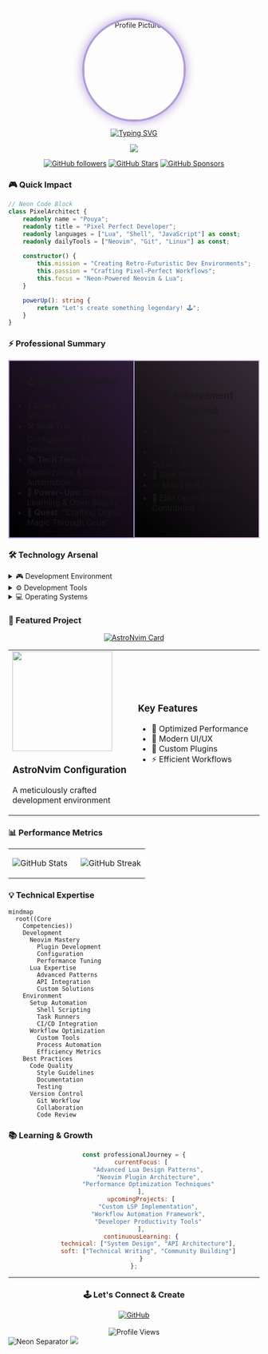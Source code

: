 <div align="center">

<img src="https://avatars.githubusercontent.com/u/163311825" width="200" height="200" style="border-radius: 50%; border: 4px solid #B19CD9; box-shadow: 0 0 20px #B19CD9;" alt="Profile Picture"/>

[![Typing SVG](https://readme-typing-svg.demolab.com?font=Press+Start+2P&size=20&duration=4000&pause=1000&color=B19CD9&center=true&vCenter=true&random=false&width=600&height=100&lines=Hi+%F0%9F%91%8B%2C+I'm+Pouya;Welcome+to+my+Digital+Realm+%F0%9F%8E%AE;Crafting+Pixel+Perfect+Code+%F0%9F%95%B9)](https://git.io/typing-svg)

<a href="https://github.com/Pouya-bit">
    <img src="https://github-stats-alpha.vercel.app/api?username=Pouya-bit&cc=000000&tc=B19CD9&ic=D8BFD8&bc=0000">
</a>

<br>

[![GitHub followers](https://img.shields.io/github/followers/Pouya-bit?logo=GitHub&style=for-the-badge&color=B19CD9)](https://github.com/Pouya-bit)
[![GitHub Stars](https://img.shields.io/github/stars/Pouya-bit?logo=github&style=for-the-badge&color=D8BFD8)](https://github.com/Pouya-bit)
[![GitHub Sponsors](https://img.shields.io/github/sponsors/Pouya-bit?logo=githubsponsors&style=for-the-badge&color=B19CD9)](https://github.com/sponsors/Pouya-bit)

</div>

### 🎮 Quick Impact

```typescript
// Neon Code Block
class PixelArchitect {
    readonly name = "Pouya";
    readonly title = "Pixel Perfect Developer";
    readonly languages = ["Lua", "Shell", "JavaScript"] as const;
    readonly dailyTools = ["Neovim", "Git", "Linux"] as const;
    
    constructor() {
        this.mission = "Creating Retro-Futuristic Dev Environments";
        this.passion = "Crafting Pixel-Perfect Workflows";
        this.focus = "Neon-Powered Neovim & Lua";
    }

    powerUp(): string {
        return "Let's create something legendary! 🕹️";
    }
}
```

### ⚡ Professional Summary

<table>
<tr>
<td width="50%" style="background: linear-gradient(45deg, #000000, #2D1B36); border: 2px solid #B19CD9;">

<h3 align="center">🕹️ Developer Profile</h3>

- 🎯 **Class**: Pixel Perfect Architect
- 🛠️ **Skill Tree**: Neovim Configuration & Plugin Development
- 📚 **Tech Tree**: Performance Optimization & Workflow Automation
- 🌱 **Power-Ups**: Continuous Learning & Open Source
- 🎨 **Quest**: "Crafting Digital Magic Through Code"

</td>
<td width="50%" style="background: linear-gradient(45deg, #000000, #362B36); border: 2px solid #D8BFD8;">

<h3 align="center">🏆 Achievement Unlocked</h3>

- 🚀 Legendary Neovim Configurations
- ⚡ S-Tier Workflow Optimization
- 🔧 Rare Automation Tools
- 📈 Max Level Productivity
- 🌟 Elite Open Source Contributor

</td>
</tr>
</table>

### 🛠️ Technology Arsenal

<details>
<summary>🎮 Development Environment</summary>
<br>

<div align="center">

![Neovim](https://img.shields.io/badge/Neovim-%2357A143.svg?&style=for-the-badge&logo=neovim&logoColor=black&color=B19CD9)
![Lua](https://img.shields.io/badge/Lua-2C2D72?style=for-the-badge&logo=lua&logoColor=black&color=D8BFD8)
![Shell Script](https://img.shields.io/badge/Shell_Script-121011?style=for-the-badge&logo=gnu-bash&logoColor=black&color=B19CD9)

</div>

```lua
-- Neon Config
return {
    editor = {
        primary = "Neovim",
        theme = "Cyber Neon",
        power_level = "Over 9000"
    },
    workflow = {
        automation = "Maximum",
        efficiency = "Turbo",
        style = "Retro-Future"
    }
}
```
</details>

<details>
<summary>⚙️ Development Tools</summary>
<br>

<div align="center">

![Git](https://img.shields.io/badge/GIT-E44C30?style=for-the-badge&logo=git&logoColor=white)
![GitHub](https://img.shields.io/badge/GitHub-100000?style=for-the-badge&logo=github&logoColor=white)
![VS Code](https://img.shields.io/badge/VSCode-0078D4?style=for-the-badge&logo=visual%20studio%20code&logoColor=white)
![Terminal](https://img.shields.io/badge/Terminal-%23054020?style=for-the-badge&logo=gnu-bash&logoColor=white)

</div>

```bash
# My Tooling Philosophy
TOOLS=(
    "Version Control: Git for precise history tracking"
    "Collaboration: GitHub for open source contribution"
    "Automation: Shell scripts for workflow optimization"
    "Integration: Seamless tool connectivity"
)
```
</details>

<details>
<summary>💻 Operating Systems</summary>
<br>

<div align="center">

![Linux](https://img.shields.io/badge/Linux-FCC624?style=for-the-badge&logo=linux&logoColor=black)
![Windows](https://img.shields.io/badge/Windows-0078D6?style=for-the-badge&logo=windows&logoColor=white)

</div>

```python
os_expertise = {
    "Linux": ["System Configuration", "Shell Scripting", "Performance Tuning"],
    "Windows": ["Development Setup", "WSL Integration", "PowerShell Automation"]
}
```
</details>

### 🎯 Featured Project

<div align="center">

[![AstroNvim Card](https://github-readme-stats.vercel.app/api/pin/?username=Pouya-bit&repo=starter-astronvim&theme=tokyonight)](https://github.com/Pouya-bit/starter-astronvim)

<table>
<tr>
<td width="50%">
<img src="https://raw.githubusercontent.com/neovim/neovim.github.io/master/logos/neovim-logo-300x87.png" width="200">

### AstroNvim Configuration
A meticulously crafted development environment
</td>
<td width="50%">

### Key Features
- 🚀 Optimized Performance
- 🎨 Modern UI/UX
- 🔧 Custom Plugins
- ⚡ Efficient Workflows
</td>
</tr>
</table>

</div>

### 📊 Performance Metrics

<div align="center">
<table>
<tr>
<td width="50%">

![GitHub Stats](https://github-readme-stats.vercel.app/api?username=pouya-bit&show_icons=true&theme=radical&hide_border=true&title_color=B19CD9&text_color=D8BFD8&icon_color=B19CD9&bg_color=000000)

</td>
<td width="50%">

![GitHub Streak](https://github-readme-streak-stats.herokuapp.com/?user=pouya-bit&theme=radical&hide_border=true&ring=B19CD9&fire=D8BFD8&currStreakLabel=B19CD9&sideLabels=D8BFD8&background=000000)

</td>
</tr>
</table>
</div>

### 💡 Technical Expertise

```mermaid
mindmap
  root((Core
    Competencies))
    Development
      Neovim Mastery
        Plugin Development
        Configuration
        Performance Tuning
      Lua Expertise
        Advanced Patterns
        API Integration
        Custom Solutions
    Environment
      Setup Automation
        Shell Scripting
        Task Runners
        CI/CD Integration
      Workflow Optimization
        Custom Tools
        Process Automation
        Efficiency Metrics
    Best Practices
      Code Quality
        Style Guidelines
        Documentation
        Testing
      Version Control
        Git Workflow
        Collaboration
        Code Review
```

### 📚 Learning & Growth

<div align="center">

```javascript
const professionalJourney = {
    currentFocus: [
        "Advanced Lua Design Patterns",
        "Neovim Plugin Architecture",
        "Performance Optimization Techniques"
    ],
    upcomingProjects: [
        "Custom LSP Implementation",
        "Workflow Automation Framework",
        "Developer Productivity Tools"
    ],
    continuousLearning: {
        technical: ["System Design", "API Architecture"],
        soft: ["Technical Writing", "Community Building"]
    }
};
```

</div>

---

<div align="center">

### 🕹️ Let's Connect & Create

<a href="https://github.com/Pouya-bit">
    <img src="https://img.shields.io/badge/Join_My_Quest-100000?style=for-the-badge&logo=github&logoColor=black&color=B19CD9" alt="GitHub"/>
</a>

<br>
<br>

<img src="https://komarev.com/ghpvc/?username=pouya-bit&label=Visitors&color=B19CD9&style=pixel" alt="Profile Views"/>

</div>

<!-- Neon Footer -->
<img src="https://i.imgur.com/waxVImv.png" alt="Neon Separator">
<img src="https://raw.githubusercontent.com/trinib/trinib/snake/github-contribution-grid-snake-dark.svg"> 